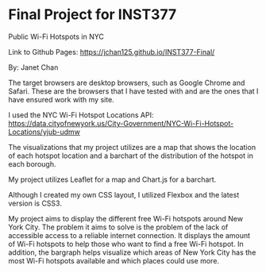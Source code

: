 # Final Project for INST377

Public Wi-Fi Hotspots in NYC

Link to Github Pages: 
https://jchan125.github.io/INST377-Final/

By: Janet Chan

The target browsers are desktop browsers, such as Google Chrome and Safari. These are the browsers that I have tested with and are the ones that I have ensured work with my site.

I used the NYC Wi-Fi Hotspot Locations API: https://data.cityofnewyork.us/City-Government/NYC-Wi-Fi-Hotspot-Locations/yjub-udmw

The visualizations that my project utilizes are a map that shows the location of each hotspot location and a barchart of the distribution of the hotspot in each borough.

My project utilizes Leaflet for a map and Chart.js for a barchart.

Although I created my own CSS layout, I utilized Flexbox and the latest version is CSS3.

My project aims to display the different free Wi-Fi hotspots around New York City. The problem it aims to solve is the problem of the lack of accessible access to a reliable internet connection. It displays the amount of Wi-Fi hotspots to help those who want to find a free Wi-Fi hotspot. In addition, the bargraph helps visualize which areas of New York City has the most Wi-Fi hotspots available and which places could use more.